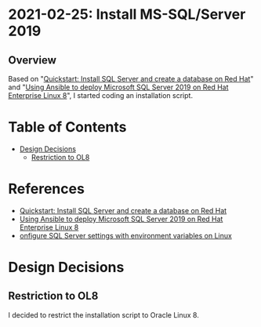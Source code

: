 # 2021-02-25: Install MS-SQL/Server 2019

## Overview

Based on "[Quickstart: Install SQL Server and create a database on Red Hat](https://docs.microsoft.com/en-us/sql/linux/quickstart-install-connect-red-hat?view=sql-server-ver15)"
and "[Using Ansible to deploy Microsoft SQL Server 2019 on Red Hat Enterprise Linux 8](https://www.redhat.com/sysadmin/mssql-linux-easy)",
I started coding an installation script.

# Table of Contents

* [Design Decisions](#design-decisions)
  * [Restriction to OL8](#restriction-to-ol8)

# References

- [Quickstart: Install SQL Server and create a database on Red Hat](https://docs.microsoft.com/en-us/sql/linux/quickstart-install-connect-red-hat?view=sql-server-ver15)
- [Using Ansible to deploy Microsoft SQL Server 2019 on Red Hat Enterprise Linux 8](https://www.redhat.com/sysadmin/mssql-linux-easy)
- [onfigure SQL Server settings with environment variables on Linux](https://docs.microsoft.com/en-us/sql/linux/sql-server-linux-configure-environment-variables?view=sql-server-ver15)

# Design Decisions

## Restriction to OL8

I decided to restrict the installation script to Oracle Linux 8.

